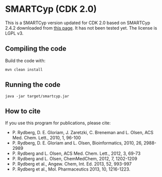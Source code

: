# SMARTCyp (CDK 2.0)

This is a SMARTCyp version updated for CDK 2.0 based on SMARTCyp 2.4.2 downloaded from [this page](http://smartcyp2.sund.ku.dk/download.php).
It has not been tested yet. The license is LGPL v3.

## Compiling the code

Build the code with:

```shell
mvn clean install
```

## Running the code

```
java -jar target/smartcyp.jar
```

## How to cite

If you use this program for publications, please cite:

* P. Rydberg, D. E. Gloriam, J. Zaretzki, C. Breneman and L. Olsen, ACS Med. Chem. Lett., 2010, 1, 96-100
* P. Rydberg, D. E. Gloriam and L. Olsen, Bioinformatics, 2010, 26, 2988-2989
* P. Rydberg and L. Olsen, ACS Med. Chem. Lett., 2012, 3, 69-73
* P. Rydberg and L. Olsen, ChemMedChem, 2012, 7, 1202-1209
* P. Rydberg et al., Angew. Chem, Int. Ed. 2013, 52, 993-997
* P. Rydberg et al., Mol. Pharmaceutics 2013, 10, 1216-1223.
